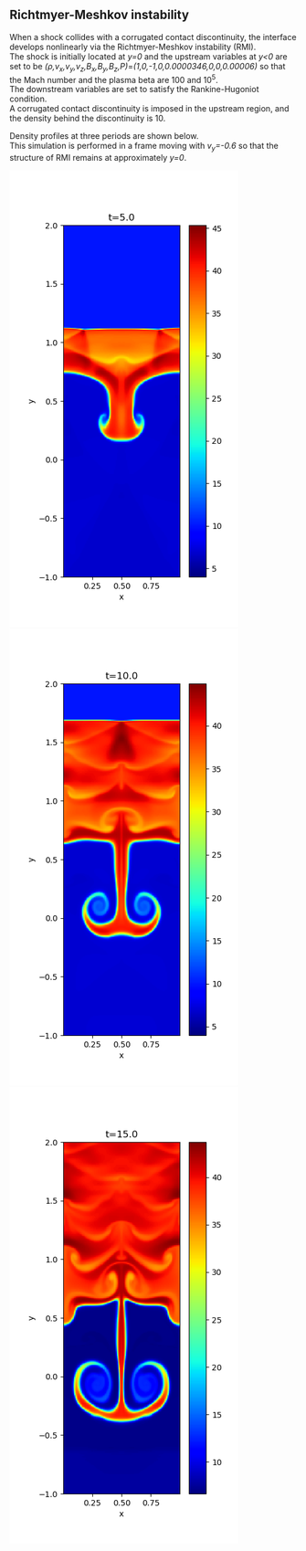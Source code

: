## Richtmyer-Meshkov instability

When a shock collides with a corrugated contact discontinuity, the interface develops nonlinearly via the Richtmyer-Meshkov instability (RMI).<br>
The shock is initially located at *y=0* and the upstream variables at *y<0* are set to be *(&rho;,v<sub>x</sub>,v<sub>y</sub>,v<sub>z</sub>,B<sub>x</sub>,B<sub>y</sub>,B<sub>z</sub>,P)*=*(1,0,-1,0,0.0000346,0,0,0.00006)* so that the Mach number and the plasma beta are 100 and 10<sup>5</sup>.<br>
The downstream variables are set to satisfy the Rankine-Hugoniot condition.<br>
A corrugated contact discontinuity is imposed in the upstream region, and the density behind the discontinuity is 10.<br>

Density profiles at three periods are shown below.<br>
This simulation is performed in a frame moving with *v<sub>y</sub>=-0.6* so that the structure of RMI remains at approximately *y=0*.

![RMI1](../../imgs/RMI/Figure_1.png)
![RMI2](../../imgs/RMI/Figure_2.png)
![RMI3](../../imgs/RMI/Figure_3.png)
